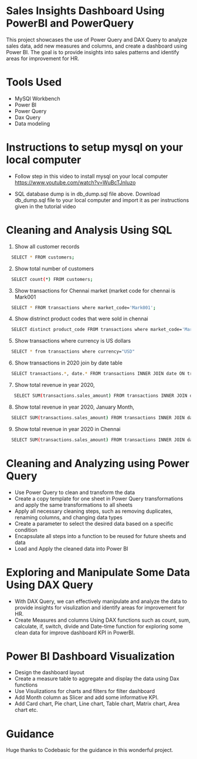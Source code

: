 
# Sales Insights Dashboard Using PowerBI and PowerQuery

This project showcases the use of Power Query and DAX Query to analyze sales data, add new measures and columns, and create a dashboard using Power BI. The goal is to provide insights into sales patterns and identify areas for improvement for HR.

# Tools Used
 - MySQl Workbench
 - Power BI
 - Power Query
 - Dax Query
 - Data modeling

# Instructions to setup mysql on your local computer
 - Follow step in this video to install mysql on your local computer https://www.youtube.com/watch?v=WuBcTJnIuzo

 - SQL database dump is in db_dump.sql file above. Download db_dump.sql file to your local computer and import it as per instructions given in the tutorial video


# Cleaning and Analysis Using SQL

1. Show all customer records
``` bash
  SELECT * FROM customers;
```
2. Show total number of customers
``` bash
  SELECT count(*) FROM customers;
```
3. Show transactions for Chennai market (market code for chennai is Mark001
``` bash
  SELECT * FROM transactions where market_code='Mark001';
```
4. Show distrinct product codes that were sold in chennai
``` bash
  SELECT distinct product_code FROM transactions where market_code='Mark001';
```
5. Show transactions where currency is US dollars
``` bash
  SELECT * from transactions where currency="USD"
```
6. Show transactions in 2020 join by date table
``` bash
  SELECT transactions.*, date.* FROM transactions INNER JOIN date ON transactions.order_date=date.date where date.year=2020;
```
7. Show total revenue in year 2020,
``` bash
   SELECT SUM(transactions.sales_amount) FROM transactions INNER JOIN date ON transactions.order_date=date.date where date.year=2020 and transactions.currency="INR\r" or transactions.currency="USD\r";
```
8. Show total revenue in year 2020, January Month,
``` bash
  SELECT SUM(transactions.sales_amount) FROM transactions INNER JOIN date ON transactions.order_date=date.date where date.year=2020 and and date.month_name="January" and (transactions.currency="INR\r" or transactions.currency="USD\r");
```
9. Show total revenue in year 2020 in Chennai
``` bash
  SELECT SUM(transactions.sales_amount) FROM transactions INNER JOIN date ON transactions.order_date=date.date where date.year=2020 and transactions.market_code="Mark001";
```
# Cleaning and Analyzing using Power Query

 - Use Power Query to clean and transform the data
 - Create a copy template for one sheet in Power Query transformations and apply the same transformations to all sheets
 - Apply all necessary cleaning steps, such as removing duplicates, renaming columns, and changing data types
 - Create a parameter to select the desired data based on a specific condition
 - Encapsulate all steps into a function to be reused for future sheets and data
 - Load and Apply the cleaned data into Power BI

# Exploring and Manipulate Some Data Using DAX Query
 - With DAX Query, we can effectively manipulate and analyze the data to provide insights for visulization and identify areas for improvement for HR.
 - Create Measures and columns Using DAX functions such as count, sum, calculate, if, switch, divide and Date-time function for exploring some clean data for improve dashboard KPI in PowerBI.

# Power BI Dashboard Visualization
 - Design the dashboard layout
 - Create a measure table to aggregate and display the data using Dax functions
 - Use Visulizations for charts and filters for filter dashboard
 - Add Month column as Slicer and add some informative KPI.
 - Add Card chart, Pie chart, Line chart, Table chart, Matrix chart, Area chart etc.

# Guidance

Huge thanks to Codebasic for the guidance in this wonderful project.
